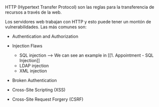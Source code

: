 HTTP (Hypertext Transfer Protocol) son las reglas para la transferencia de recursos a través de la web.

Los servidores web trabajan con HTTP y esto puede tener un montón de vulnerabilidades. Las más comunes son:
- Authentication and Authorization

- Injection Flaws
	- SQL injection --> We can see an example in [[1. Appointment - SQL Injection]]
	- LDAP injection
	- XML injection

- Broken Authentication

- Cross-Site Scripting (XSS)

- Cross-Site Request Forgery (CSRF)
